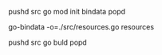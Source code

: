 pushd src
go mod init bindata
popd

go-bindata -o=./src/resources.go resources

pushd src
go buld
popd

